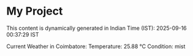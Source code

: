 # My Project

This content is dynamically generated in Indian Time (IST): 2025-09-16 00:37:29 IST


Current Weather in Coimbatore:
Temperature: 25.88 °C
Condition: mist
